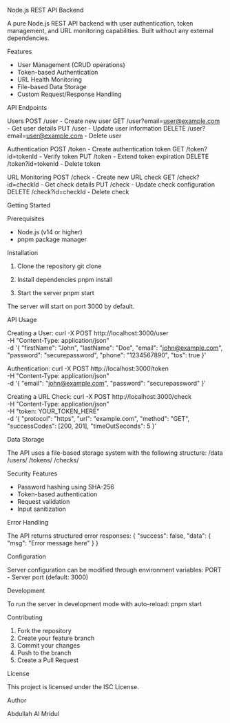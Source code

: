 Node.js REST API Backend

A pure Node.js REST API backend with user authentication, token management, and URL monitoring capabilities. Built without any external dependencies.

Features

- User Management (CRUD operations)
- Token-based Authentication
- URL Health Monitoring
- File-based Data Storage
- Custom Request/Response Handling

API Endpoints

Users
POST /user - Create new user
GET /user?email=user@example.com - Get user details
PUT /user - Update user information
DELETE /user?email=user@example.com - Delete user

Authentication
POST /token - Create authentication token
GET /token?id=tokenId - Verify token
PUT /token - Extend token expiration
DELETE /token?id=tokenId - Delete token

URL Monitoring
POST /check - Create new URL check
GET /check?id=checkId - Get check details
PUT /check - Update check configuration
DELETE /check?id=checkId - Delete check

Getting Started

Prerequisites

- Node.js (v14 or higher)
- pnpm package manager

Installation

1. Clone the repository
   git clone <repository-url>

2. Install dependencies
   pnpm install

3. Start the server
   pnpm start

The server will start on port 3000 by default.

API Usage

Creating a User:
curl -X POST http://localhost:3000/user \
 -H "Content-Type: application/json" \
 -d '{
"firstName": "John",
"lastName": "Doe",
"email": "john@example.com",
"password": "securepassword",
"phone": "1234567890",
"tos": true
}'

Authentication:
curl -X POST http://localhost:3000/token \
 -H "Content-Type: application/json" \
 -d '{
"email": "john@example.com",
"password": "securepassword"
}'

Creating a URL Check:
curl -X POST http://localhost:3000/check \
 -H "Content-Type: application/json" \
 -H "token: YOUR_TOKEN_HERE" \
 -d '{
"protocol": "https",
"url": "example.com",
"method": "GET",
"successCodes": [200, 201],
"timeOutSeconds": 5
}'

Data Storage

The API uses a file-based storage system with the following structure:
/data
/users/
/tokens/
/checks/

Security Features

- Password hashing using SHA-256
- Token-based authentication
- Request validation
- Input sanitization

Error Handling

The API returns structured error responses:
{
"success": false,
"data": {
"msg": "Error message here"
}
}

Configuration

Server configuration can be modified through environment variables:
PORT - Server port (default: 3000)

Development

To run the server in development mode with auto-reload:
pnpm start

Contributing

1. Fork the repository
2. Create your feature branch
3. Commit your changes
4. Push to the branch
5. Create a Pull Request

License

This project is licensed under the ISC License.

Author

Abdullah Al Mridul
